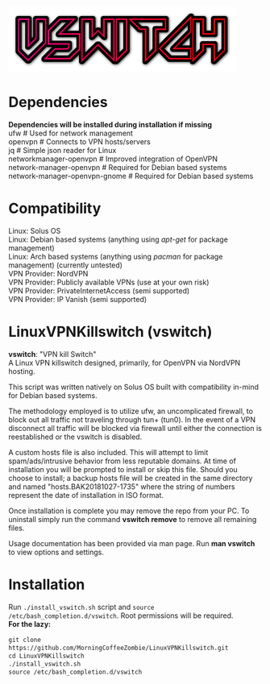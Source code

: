 ![VPN](Resources/logo.png)

# Dependencies
**Dependencies will be installed during installation if missing**  
ufw	# Used for network management  
openvpn	# Connects to VPN hosts/servers  
jq	# Simple json reader for Linux  
networkmanager-openvpn	# Improved integration of OpenVPN  
network-manager-openvpn	# Required for Debian based systems  
network-manager-openvpn-gnome	# Required for Debian based systems  


# Compatibility
Linux: Solus OS  
Linux: Debian based systems (anything using *apt-get* for package management)  
Linux: Arch based systems (anything using *pacman* for package management) (currently untested)  
VPN Provider: NordVPN  
VPN Provider: Publicly available VPNs (use at your own risk)  
VPN Provider: PrivateInternetAccess (semi supported)  
VPN Provider: IP Vanish (semi supported)  

# LinuxVPNKillswitch (vswitch)
**vswitch**: "VPN kill Switch"  
A Linux VPN killswitch designed, primarily, for OpenVPN via NordVPN hosting.  

This script was written natively on Solus OS built with compatibility in-mind for Debian based systems.  

The methodology employed is to utilize ufw, an uncomplicated firewall, to block out all traffic not traveling through tun+ (tun0). In the event of a VPN disconnect all traffic will be blocked via firewall until either the connection is reestablished or the vswitch is disabled.  

A custom hosts file is also included. This will attempt to limit spam/ads/intrusive behavior from less reputable domains. At time of installation you will be prompted to install or skip this file. Should you choose to install; a backup hosts file will be created in the same directory and named "hosts.BAK20181027-1735" where the string of numbers represent the date of installation in ISO format.  

Once installation is complete you may remove the repo from your PC. To uninstall simply run the command **vswitch remove** to remove all remaining files.  

Usage documentation has been provided via man page. Run **man vswitch** to view options and settings.  

# Installation
Run `./install_vswitch.sh` script and `source /etc/bash_completion.d/vswitch`. Root permissions will be required.  
**For the lazy:**  
```shell
git clone https://github.com/MorningCoffeeZombie/LinuxVPNKillswitch.git
cd LinuxVPNKillswitch
./install_vswitch.sh
source /etc/bash_completion.d/vswitch
```


